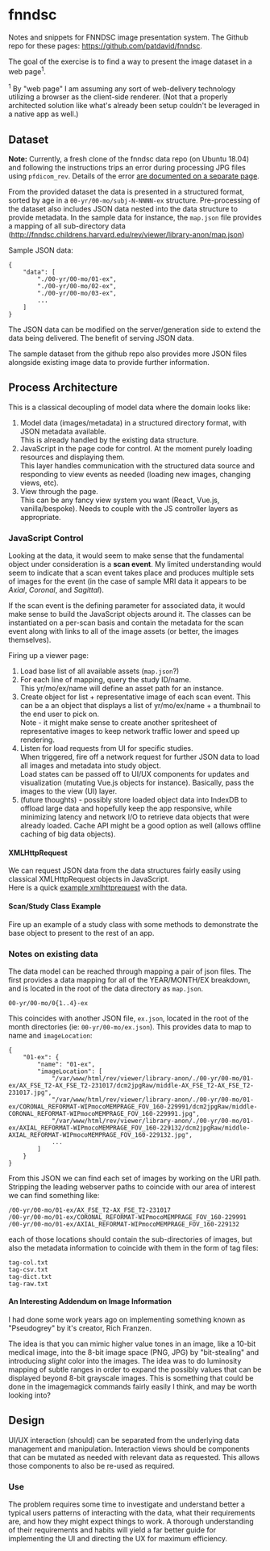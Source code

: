# fnndsc

Notes and snippets for FNNDSC image presentation system.
The Github repo for these pages: https://github.com/patdavid/fnndsc.

The goal of the exercise is to find a way to present the image dataset in a web page<sup>1</sup>.

<sup>1</sup> By "web page" I am assuming any sort of web-delivery technology utilizing a browser as the client-side renderer.
(Not that a properly architected solution like what's already been setup couldn't be leveraged in a native app as well.)


## Dataset

**Note:** Currently, a fresh clone of the fnndsc data repo (on Ubuntu 18.04) and following the instructions trips an error during processing JPG files using `pfdicom_rev`.  Details of the error [are documented on a separate page](pfdicom_rev-error.md).

From the provided dataset the data is presented in a structured format, sorted by age in a `00-yr/00-mo/subj-N-NNNN-ex` structure.
Pre-processing of the dataset also includes JSON data nested into the data structure to provide metadata.
In the sample data for instance, the `map.json` file provides a mapping of all sub-directory data (http://fnndsc.childrens.harvard.edu/rev/viewer/library-anon/map.json)

Sample JSON data:

```
{
    "data": [
        "./00-yr/00-mo/01-ex",
        "./00-yr/00-mo/02-ex",
        "./00-yr/00-mo/03-ex",
        ...
    ]
}
```

The JSON data can be modified on the server/generation side to extend the data being delivered.
The benefit of serving JSON data.

The sample dataset from the github repo also provides more JSON files alongside existing image data to provide further information.


## Process Architecture

This is a classical decoupling of model data where the domain looks like:

1. Model data (images/metadata) in a structured directory format, with JSON metadata available.  
    This is already handled by the existing data structure.
2. JavaScript in the page code for control.  At the moment purely loading resources and displaying them.  
    This layer handles communication with the structured data source and responding to view events as needed (loading new images, changing views, etc).
3. View through the page.  
    This can be any fancy view system you want (React, Vue.js, vanilla/bespoke).  Needs to couple with the JS controller layers as appropriate.


### JavaScript Control

Looking at the data, it would seem to make sense that the fundamental object under consideration is a **scan event**.
My limited understanding would seem to indicate that a scan event takes place and produces multiple sets of images for the event (in the case of sample MRI data it appears to be _Axial_, _Coronal_, and _Sagittal_).

If the scan event is the defining parameter for associated data, it would make sense to build the JavaScript objects around it.
The classes can be instantiated on a per-scan basis and contain the metadata for the scan event along with links to all of the image assets (or better, the images themselves).

Firing up a viewer page:

1. Load base list of all available assets (`map.json`?)
2. For each line of mapping, query the study ID/name.  
    This yr/mo/ex/name will define an asset path for an instance.
3. Create object for list + representative image of each scan event.
    This can be a an object that displays a list of yr/mo/ex/name + a thumbnail to the end user to pick on.  
    Note - it might make sense to create another spritesheet of representative images to keep network traffic lower and speed up rendering.
4. Listen for load requests from UI for specific studies.  
    When triggered, fire off a network request for further JSON data to load all images and metadata into study object.  
    Load states can be passed off to UI/UX components for updates and visualization (mutating Vue.js objects for instance).
    Basically, pass the images to the view (UI) layer.
5. (future thoughts) - possibly store loaded object data into IndexDB to offload large data and hopefully keep the app responsive, while minimizing latency and network I/O to retrieve data objects that were already loaded.  Cache API might be a good option as well (allows offline caching of big data objects).



#### XMLHttpRequest

We can request JSON data from the data structures fairly easily using classical XMLHttpRequest objects in JavaScript.  
Here is a quick [example xmlhttprequest](example-xmlhttprequest/) with the data.


#### Scan/Study Class Example

Fire up an example of a study class with some methods to demonstrate the base object to present to the rest of an app.


### Notes on existing data

The data model can be reached through mapping a pair of json files.
The first provides a data mapping for all of the YEAR/MONTH/EX breakdown, and is located in the root of the data directory as `map.json`.

```
00-yr/00-mo/0{1..4}-ex
```

This coincides with another JSON file, `ex.json`, located in the root of the month directories (ie: `00-yr/00-mo/ex.json`).
This provides data to map to name and `imageLocation`:

```
{
    "01-ex": {
        "name": "01-ex",
        "imageLocation": [
            "/var/www/html/rev/viewer/library-anon/./00-yr/00-mo/01-ex/AX_FSE_T2-AX_FSE_T2-231017/dcm2jpgRaw/middle-AX_FSE_T2-AX_FSE_T2-231017.jpg",
            "/var/www/html/rev/viewer/library-anon/./00-yr/00-mo/01-ex/CORONAL_REFORMAT-WIPmocoMEMPRAGE_FOV_160-229991/dcm2jpgRaw/middle-CORONAL_REFORMAT-WIPmocoMEMPRAGE_FOV_160-229991.jpg",
            "/var/www/html/rev/viewer/library-anon/./00-yr/00-mo/01-ex/AXIAL_REFORMAT-WIPmocoMEMPRAGE_FOV_160-229132/dcm2jpgRaw/middle-AXIAL_REFORMAT-WIPmocoMEMPRAGE_FOV_160-229132.jpg",
            ...
        ]
    }
}
```

From this JSON we can find each set of images by working on the URI path.  Stripping the leading webserver paths to coincide with our area of interest we can find something like:

```
/00-yr/00-mo/01-ex/AX_FSE_T2-AX_FSE_T2-231017
/00-yr/00-mo/01-ex/CORONAL_REFORMAT-WIPmocoMEMPRAGE_FOV_160-229991
/00-yr/00-mo/01-ex/AXIAL_REFORMAT-WIPmocoMEMPRAGE_FOV_160-229132
```

each of those locations should contain the sub-directories of images, but also the metadata information to coincide with them in the form of tag files:

```
tag-col.txt
tag-csv.txt
tag-dict.txt
tag-raw.txt
```


#### An Interesting Addendum on Image Information

I had done some work years ago on implementing something known as "Pseudogrey" by it's creator, Rich Franzen.

The idea is that you can mimic higher value tones in an image, like a 10-bit medical image, into the 8-bit image space (PNG, JPG) by "bit-stealing" and introducing _slight_ color into the images.  The idea was to do luminosity mapping of subtle ranges in order to expand the possibly values that can be displayed beyond 8-bit grayscale images.
This is something that could be done in the imagemagick commands fairly easily I think, and may be worth looking into?


## Design

UI/UX interaction (should) can be separated from the underlying data management and manipulation.
Interaction views should be components that can be mutated as needed with relevant data as requested.  This allows those components to also be re-used as required.


### Use

The problem requires some time to investigate and understand better a typical users patterns of interacting with the data, what their requirements are, and how they might expect things to work.
A thorough understanding of their requirements and habits will yield a far better guide for implementing the UI and directing the UX for maximum efficiency.








